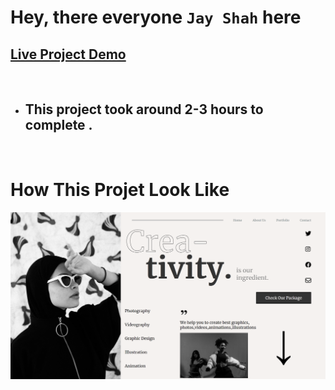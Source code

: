 # Hey, there everyone `Jay Shah` here

## [Live Project Demo](https://project-14-dance-page.netlify.app/)

<br>

- ## This project took around 2-3 hours to complete .
<br>

# How This Projet Look Like

![Cloud](/assets/Dance%20Home%20Page.png)
